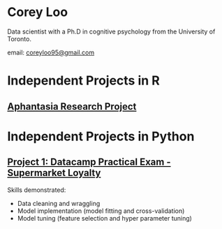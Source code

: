 # Corey Loo

Data scientist with a Ph.D in cognitive psychology from the University of Toronto.

email: coreyloo95@gmail.com

# Independent Projects in R

## [Aphantasia Research Project]([Aphantasia_research_project/](https://htmlpreview.github.io/?https://github.com/CoreyLoo/CLoo_Online_Portfolio/blob/dcce950bbeff5d67b190d9fa1fb1669ecdf32f2d/Aphantasia_research_project/analysis_aphantasia.html))


# Independent Projects in Python

## [Project 1: Datacamp Practical Exam - Supermarket Loyalty](Project_1/CLoo_Practical_Exam_Supermarket_Loyalty.ipynb)

Skills demonstrated:
- Data cleaning and wraggling
- Model implementation (model fitting and cross-validation)
- Model tuning (feature selection and hyper parameter tuning)
